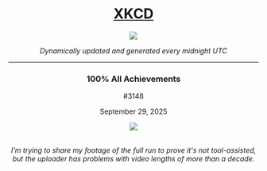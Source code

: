 
<h1 align="center"><a href="https://xkcd.com">XKCD</a></h1>
<div align="center">
    <img src="https://img.shields.io/github/last-commit/ShashashankThakur/XKCD?label=last%20updated" />
</div>

<p align="center"><i>Dynamically updated and generated every midnight UTC</i></p>
<hr>
<div align="center">
    <h3><strong>100% All Achievements</strong></h3>
    <p>#3148</p>
    <p>September 29, 2025</p>
    <img src="https://imgs.xkcd.com/comics/100_all_achievements.png">
    <br></br>
    <p><i>I'm trying to share my footage of the full run to prove it's not tool-assisted, but the uploader has problems with video lengths of more than a decade.</i></p>
</div>
